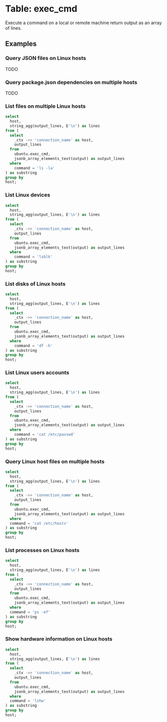 # Table: exec_cmd

Execute a command on a local or remote machine return output as an array of lines.

## Examples

### Query JSON files on Linux hosts

TODO

### Query package.json dependencies on multiple hosts

TODO

### List files on multiple Linux hosts

```sql
select
  host,
  string_agg(output_lines, E'\n') as lines
from (
  select
    _ctx ->> 'connection_name' as host,
    output_lines
  from
    ubuntu.exec_cmd,
    jsonb_array_elements_text(output) as output_lines
  where
    command = 'ls -la'
) as substring
group by
host;
```

### List Linux devices

```sql
select
  host,
  string_agg(output_lines, E'\n') as lines
from (
  select
    _ctx ->> 'connection_name' as host,
    output_lines
  from
    ubuntu.exec_cmd,
    jsonb_array_elements_text(output) as output_lines
  where
    command = 'lsblk'
) as substring
group by
host;
```

### List disks of Linux hosts

```sql
select
  host,
  string_agg(output_lines, E'\n') as lines
from (
  select
    _ctx ->> 'connection_name' as host,
    output_lines
  from
    ubuntu.exec_cmd,
    jsonb_array_elements_text(output) as output_lines
  where
    command = 'df -h'
) as substring
group by
host;
```

### List Linux users accounts

```sql
select
  host,
  string_agg(output_lines, E'\n') as lines
from (
  select
    _ctx ->> 'connection_name' as host,
    output_lines
  from
    ubuntu.exec_cmd,
    jsonb_array_elements_text(output) as output_lines
  where
    command = 'cat /etc/passwd'
) as substring
group by
host;
```

### Query Linux host files on multiple hosts

```sql
select
  host,
  string_agg(output_lines, E'\n') as lines
from (
  select
    _ctx ->> 'connection_name' as host,
    output_lines
  from
    ubuntu.exec_cmd,
    jsonb_array_elements_text(output) as output_lines
  where
  command = 'cat /etc/hosts'
) as substring
group by
host;
```

### List processes on Linux hosts

```sql
select
  host,
  string_agg(output_lines, E'\n') as lines
from (
  select
    _ctx ->> 'connection_name' as host,
    output_lines
  from
    ubuntu.exec_cmd,
    jsonb_array_elements_text(output) as output_lines
  where
  command = 'ps -ef'
) as substring
group by
host;
```

### Show hardware information on Linux hosts

```sql
select
  host,
  string_agg(output_lines, E'\n') as lines
from (
  select
    _ctx ->> 'connection_name' as host,
    output_lines
  from
    ubuntu.exec_cmd,
    jsonb_array_elements_text(output) as output_lines
  where
  command = 'lshw'
) as substring
group by
host;
```
